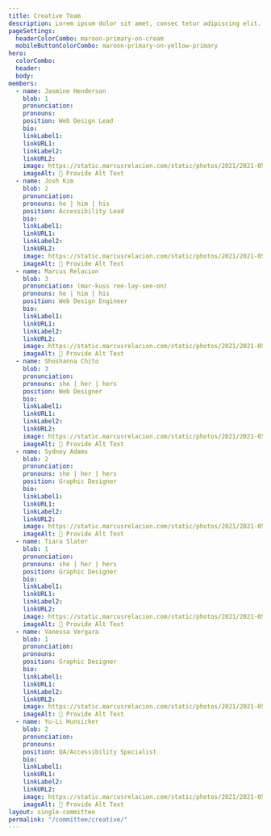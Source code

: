 ```yaml
---
title: Creative Team
description: Lorem ipsum dolor sit amet, consec tetur adipiscing elit. Vivamus et quam finibus, auctor arcu eu, consectetur erat. Mauris vitae arcu quis nunc varius.
pageSettings:
  headerColorCombo: maroon-primary-on-cream
  mobileButtonColorCombo: maroon-primary-on-yellow-primary
hero:
  colorCombo:
  header:
  body:
members:
  - name: Jasmine Henderson
    blob: 1
    pronunciation:
    pronouns:
    position: Web Design Lead
    bio:
    linkLabel1:
    linkURL1:
    linkLabel2:
    linkURL2:
    image: https://static.marcusrelacion.com/static/photos/2021/2021-05-02-12-55-PM-SONY-ILCE-7M3-4444-copyright-marcusrelacion-1.jpg
    imageAlt: 🛑 Provide Alt Text
  - name: Josh Kim
    blob: 2
    pronunciation:
    pronouns: he | him | his
    position: Accessibility Lead
    bio:
    linkLabel1:
    linkURL1:
    linkLabel2:
    linkURL2:
    image: https://static.marcusrelacion.com/static/photos/2021/2021-05-02-12-55-PM-SONY-ILCE-7M3-4444-copyright-marcusrelacion-1.jpg
    imageAlt: 🛑 Provide Alt Text
  - name: Marcus Relacion
    blob: 3
    pronunciation: (mar-kuss ree-lay-see-on)
    pronouns: he | him | his
    position: Web Design Engineer
    bio:
    linkLabel1:
    linkURL1:
    linkLabel2:
    linkURL2:
    image: https://static.marcusrelacion.com/static/photos/2021/2021-05-02-12-55-PM-SONY-ILCE-7M3-4444-copyright-marcusrelacion-1.jpg
    imageAlt: 🛑 Provide Alt Text
  - name: Shoshanna Chito
    blob: 3
    pronunciation:
    pronouns: she | her | hers
    position: Web Designer
    bio:
    linkLabel1:
    linkURL1:
    linkLabel2:
    linkURL2:
    image: https://static.marcusrelacion.com/static/photos/2021/2021-05-02-12-55-PM-SONY-ILCE-7M3-4444-copyright-marcusrelacion-1.jpg
    imageAlt: 🛑 Provide Alt Text
  - name: Sydney Adams
    blob: 2
    pronunciation:
    pronouns: she | her | hers
    position: Graphic Designer
    bio:
    linkLabel1:
    linkURL1:
    linkLabel2:
    linkURL2:
    image: https://static.marcusrelacion.com/static/photos/2021/2021-05-02-12-55-PM-SONY-ILCE-7M3-4444-copyright-marcusrelacion-1.jpg
    imageAlt: 🛑 Provide Alt Text
  - name: Tiara Slater
    blob: 1
    pronunciation:
    pronouns: she | her | hers
    position: Graphic Designer
    bio:
    linkLabel1:
    linkURL1:
    linkLabel2:
    linkURL2:
    image: https://static.marcusrelacion.com/static/photos/2021/2021-05-02-12-55-PM-SONY-ILCE-7M3-4444-copyright-marcusrelacion-1.jpg
    imageAlt: 🛑 Provide Alt Text
  - name: Vanessa Vergara
    blob: 1
    pronunciation:
    pronouns:
    position: Graphic Designer
    bio:
    linkLabel1:
    linkURL1:
    linkLabel2:
    linkURL2:
    image: https://static.marcusrelacion.com/static/photos/2021/2021-05-02-12-55-PM-SONY-ILCE-7M3-4444-copyright-marcusrelacion-1.jpg
    imageAlt: 🛑 Provide Alt Text
  - name: Yu-Li Hunsicker
    blob: 2
    pronunciation:
    pronouns:
    position: QA/Accessibility Specialist
    bio:
    linkLabel1:
    linkURL1:
    linkLabel2:
    linkURL2:
    image: https://static.marcusrelacion.com/static/photos/2021/2021-05-02-12-55-PM-SONY-ILCE-7M3-4444-copyright-marcusrelacion-1.jpg
    imageAlt: 🛑 Provide Alt Text
layout: single-committee
permalink: "/committee/creative/"
---
```

